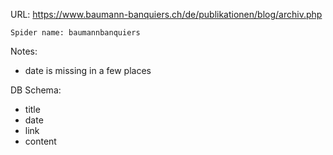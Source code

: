 URL: https://www.baumann-banquiers.ch/de/publikationen/blog/archiv.php

    Spider name: baumannbanquiers

Notes:
- date is missing in a few places

DB Schema:
- title
- date
- link
- content

